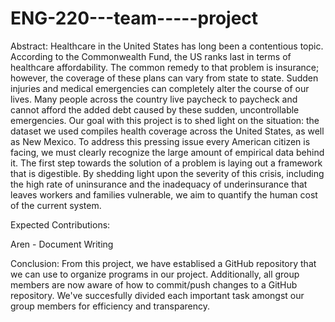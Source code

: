 # ENG-220---team-----project

Abstract:
Healthcare in the United States has long been a contentious topic. According to the Commonwealth Fund, the US ranks last in terms of healthcare affordability. The common remedy to that problem is insurance; however, the coverage of these plans can vary from state to state. Sudden injuries and medical emergencies can completely alter the course of our lives. Many people across the country live paycheck to paycheck and cannot afford the added debt caused by these sudden, uncontrollable emergencies. Our goal with this project is to shed light on the situation: the dataset we used compiles health coverage across the United States, as well as New Mexico. To address this pressing issue every American citizen is facing, we must clearly recognize the large amount of empirical data behind it. The first step towards the solution of a problem is laying out a framework that is digestible. By shedding light upon the severity of this crisis, including the high rate of uninsurance and the inadequacy of underinsurance that leaves workers and families vulnerable, we aim to quantify the human cost of the current system.

Expected Contributions:

Aren - Document Writing


Conclusion:
From this project, we have establised a GitHub repository that we can use to organize programs in our project. Additionally, all group members are now aware of how to commit/push changes to a GitHub repository. We've succesfully divided each important task amongst our group members for efficiency and transparency.
